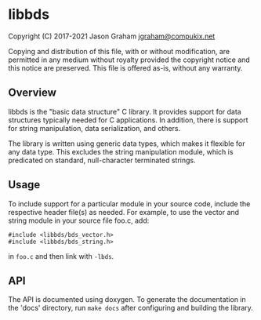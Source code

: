 # libbds

Copyright (C) 2017-2021 Jason Graham <jgraham@compukix.net>

Copying and distribution of this file, with or without modification,
are permitted in any medium without royalty provided the copyright
notice and this notice are preserved.  This file is offered as-is,
without any warranty.

## Overview

libbds is the "basic data structure" C library. It provides support for data
structures typically needed for C applications. In addition, there is support
for string manipulation, data serialization, and others.

The library is written using generic data types, which makes it flexible for any
data type. This excludes the string manipulation module, which is predicated on
standard, null-character terminated strings.

## Usage

To include support for a particular module in your source code, include the
respective header file(s) as needed. For example, to use the vector and string
module in your source file foo.c, add:

```
#include <libbds/bds_vector.h>
#include <libbds/bds_string.h>
```

in `foo.c` and then link with `-lbds`.

## API

The API is documented using doxygen. To generate the documentation in the 'docs'
directory, run `make docs` after configuring and building the library.

